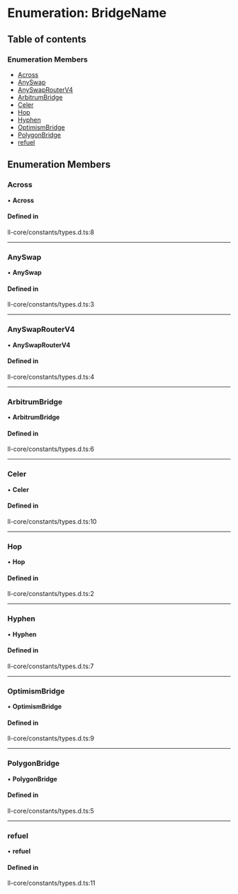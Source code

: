 # Enumeration: BridgeName

## Table of contents

### Enumeration Members

- [Across](BridgeName.md#across)
- [AnySwap](BridgeName.md#anyswap)
- [AnySwapRouterV4](BridgeName.md#anyswaprouterv4)
- [ArbitrumBridge](BridgeName.md#arbitrumbridge)
- [Celer](BridgeName.md#celer)
- [Hop](BridgeName.md#hop)
- [Hyphen](BridgeName.md#hyphen)
- [OptimismBridge](BridgeName.md#optimismbridge)
- [PolygonBridge](BridgeName.md#polygonbridge)
- [refuel](BridgeName.md#refuel)

## Enumeration Members

### Across

• **Across**

#### Defined in

ll-core/constants/types.d.ts:8

---

### AnySwap

• **AnySwap**

#### Defined in

ll-core/constants/types.d.ts:3

---

### AnySwapRouterV4

• **AnySwapRouterV4**

#### Defined in

ll-core/constants/types.d.ts:4

---

### ArbitrumBridge

• **ArbitrumBridge**

#### Defined in

ll-core/constants/types.d.ts:6

---

### Celer

• **Celer**

#### Defined in

ll-core/constants/types.d.ts:10

---

### Hop

• **Hop**

#### Defined in

ll-core/constants/types.d.ts:2

---

### Hyphen

• **Hyphen**

#### Defined in

ll-core/constants/types.d.ts:7

---

### OptimismBridge

• **OptimismBridge**

#### Defined in

ll-core/constants/types.d.ts:9

---

### PolygonBridge

• **PolygonBridge**

#### Defined in

ll-core/constants/types.d.ts:5

---

### refuel

• **refuel**

#### Defined in

ll-core/constants/types.d.ts:11
